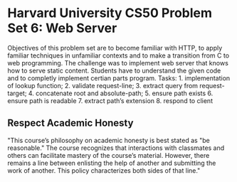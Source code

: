 # Harvard University CS50 Problem Set 6: Web Server

Objectives of this problem set are to become familiar with HTTP, to apply familiar techniques in unfamiliar contexts and 
to make a transition from C to web programming. The challenge was to implement web server that knows how to serve static content. Students have to understand the given code and to completly implement certian parts program. 
Tasks: 1. implementation of lookup function;
2. validate request-line;
3. extract query from request-target;
4. concatenate root and absolute-path;
5. ensure path exists
6. ensure path is readable
7. extract path’s extension
8. respond to client

## Respect Academic Honesty

"This  course’s  philosophy  on  academic  honesty  is  best  stated  as  "be  reasonable."  The course recognizes that interactions with classmates and others can facilitate mastery of the course’s material. However, there remains a line between enlisting the help of another and submitting the work of another. This policy characterizes both sides of that line."







